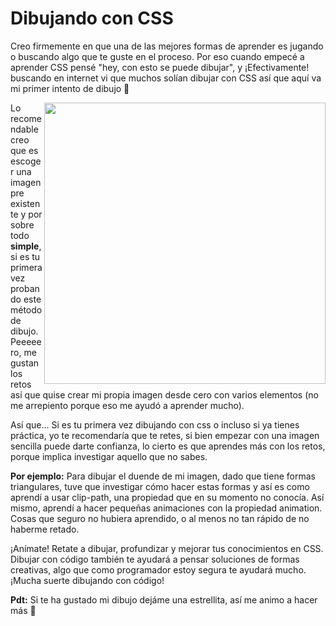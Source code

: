 # Dibujando con CSS

Creo firmemente en que una de las mejores formas de aprender es jugando o buscando algo que te guste en el proceso.
Por eso cuando empecé a aprender CSS pensé "hey, con esto se puede dibujar", y ¡Efectivamente! buscando en internet vi que muchos solían dibujar con CSS así que aquí va mi primer intento de dibujo 🌱

<a href="https://codepen.io/CdMiu/pen/PoBGbQG">
  <img align="right" width="450" margin-top="40" src="https://i.ibb.co/h7YVHdt/ezgif-5-1fcb0ec654.gif">
</a>

Lo recomendable creo que es escoger una imagen pre existente y por sobre todo <strong>simple</strong>, si es tu primera vez probando este método de dibujo. Peeeeero, me gustan los retos así que quise crear mi propia imagen desde cero con varios elementos (no me arrepiento porque eso me ayudó a aprender mucho).

Así que... Si es tu primera vez dibujando con css o incluso si ya tienes práctica, yo te recomendaría que te retes, si bien empezar con una imagen sencilla puede darte confianza, lo cierto es que aprendes más con los retos, porque implica investigar aquello que no sabes. 

<strong>Por ejemplo:</strong> Para dibujar el duende de mi imagen, dado que tiene formas triangulares, tuve que investigar cómo hacer estas formas y así es como aprendí a usar clip-path, una propiedad que en su momento no conocía. Así mismo, aprendí a hacer pequeñas animaciones con la propiedad animation. Cosas que seguro no hubiera aprendido, o al menos no tan rápido de no haberme retado.

¡Anímate! Retate a dibujar, profundizar y mejorar tus conocimientos en CSS. Dibujar con código también te ayudará a pensar soluciones de formas creativas, algo que como programador estoy segura te ayudará mucho. ¡Mucha suerte dibujando con código! 

<strong>Pdt:</strong> Si te ha gustado mi dibujo dejáme una estrellita, así me animo a hacer más 🐳
